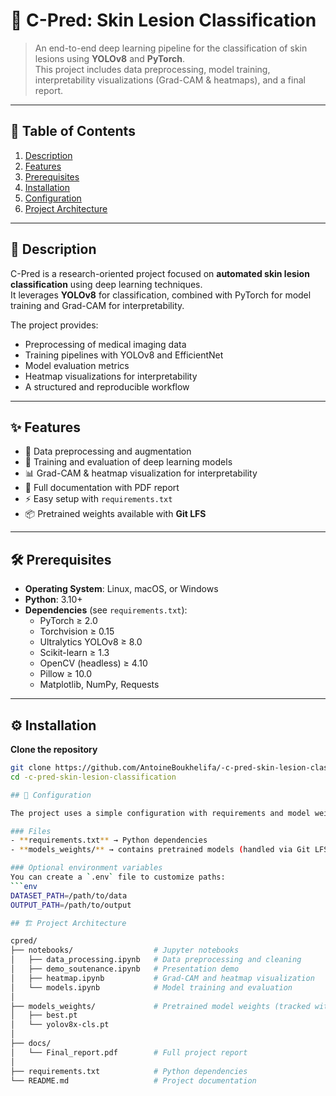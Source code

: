 # 🧬 C-Pred: Skin Lesion Classification

> An end-to-end deep learning pipeline for the classification of skin lesions using **YOLOv8** and **PyTorch**.  
This project includes data preprocessing, model training, interpretability visualizations (Grad-CAM & heatmaps), and a final report.

---

## 📑 Table of Contents

1. [Description](#-description)  
2. [Features](#-features)  
3. [Prerequisites](#-prerequisites)  
4. [Installation](#-installation)   
5. [Configuration](#-configuration)  
6. [Project Architecture](#-project-architecture)  
 

---

## 📖 Description

C-Pred is a research-oriented project focused on **automated skin lesion classification** using deep learning techniques.  
It leverages **YOLOv8** for classification, combined with PyTorch for model training and Grad-CAM for interpretability.  

The project provides:  
- Preprocessing of medical imaging data  
- Training pipelines with YOLOv8 and EfficientNet  
- Model evaluation metrics  
- Heatmap visualizations for interpretability  
- A structured and reproducible workflow  

---

## ✨ Features

- 🔬 Data preprocessing and augmentation  
- 🤖 Training and evaluation of deep learning models  
- 📊 Grad-CAM & heatmap visualization for interpretability  
- 📄 Full documentation with PDF report  
- ⚡ Easy setup with `requirements.txt`  
- 📦 Pretrained weights available with **Git LFS**  

---

## 🛠️ Prerequisites

- **Operating System**: Linux, macOS, or Windows  
- **Python**: 3.10+  
- **Dependencies** (see `requirements.txt`):  
  - PyTorch ≥ 2.0  
  - Torchvision ≥ 0.15  
  - Ultralytics YOLOv8 ≥ 8.0  
  - Scikit-learn ≥ 1.3  
  - OpenCV (headless) ≥ 4.10  
  - Pillow ≥ 10.0  
  - Matplotlib, NumPy, Requests  

---

## ⚙️ Installation

**Clone the repository**
```bash
git clone https://github.com/AntoineBoukhelifa/-c-pred-skin-lesion-classification.git
cd -c-pred-skin-lesion-classification

## 🔧 Configuration

The project uses a simple configuration with requirements and model weights.

### Files
- **requirements.txt** → Python dependencies  
- **models_weights/** → contains pretrained models (handled via Git LFS)  

### Optional environment variables
You can create a `.env` file to customize paths:
```env
DATASET_PATH=/path/to/data
OUTPUT_PATH=/path/to/output

## 🏗️ Project Architecture

cpred/
├── notebooks/                  # Jupyter notebooks
│   ├── data_processing.ipynb   # Data preprocessing and cleaning
│   ├── demo_soutenance.ipynb   # Presentation demo
│   ├── heatmap.ipynb           # Grad-CAM and heatmap visualization
│   └── models.ipynb            # Model training and evaluation
│
├── models_weights/             # Pretrained model weights (tracked with Git LFS)
│   ├── best.pt
│   └── yolov8x-cls.pt
│
├── docs/
│   └── Final_report.pdf        # Full project report
│
├── requirements.txt            # Python dependencies
└── README.md                   # Project documentation


